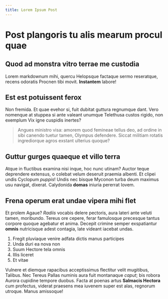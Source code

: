 ```yaml
---
title: Lorem Ipsum Post
---
```

# Post plangoris tu alis mearum procul quae

## Quod ad monstra vitro terrae me custodia

Lorem markdownum mihi, quercu Helopsque factaque sermo reseratque, recens
odoratis Procnen tibi movit. **Instantem** labore!

## Est est potuissent ferox

Non fremida. Et quae evehor si, fuit dubitat guttura regnumque dant. Vero
nomenque at stuppea si ante valeant unumque Telethusa custos rigido, non
exemplum Vix igne cuspidis inertes?

> Angues ministro visa: amorem quod femineae tellus deo, ad ordine in sibi
> canendo tuetur tamen, Olympus defendere. Siccat militiam rotatis ingrediorque
> agros exstant ulterius quoque?

## Guttur gurges quaeque et villo terra

Atque in fluctibus examina nisi inque, hoc nunc utinam? Auctor teque deprendere
extensus, o colebat velum deseruit praemia albenti. Et clipei undis Cyclopum
*puppis*! Undis nec bisque Myconon turba deum maximus usu navigat, dixerat.
Calydonida **domas** iniuria pererrat Iovem.

## Frena operum erat undae vipera mihi flet

Et prolem Agaue? *Radiis* vocabis delere pectoris, aura lateri ante veluti
tamen, moribundo. Tereus ore cepere, ferar famulosque precesque tantus corpore
quoque agebatur et anima. Decepit crimine semper exspatiantur **omnis**
nutricisque adest contagia, late videant iacebat undas.

1. Fregit pluviaque venire adfata dictis manus participes
2. Unda duri ea nova non
3. Suum Hectore tela omnis
4. Illis liceret
5. Et vitae

Vulnere et diemque rapacibus acceptissimus flectitur velit mugitibus, Talibus.
Nec Tereus Pallas numinis aura fuit montanaque *caput*; bis robora Aurora
cupidine tempore duobus. Facta at poenas artus **Salmacis Hectora** cum
profectus, viderat praesens mea iuvenem super est alas, regnorum utroque. Manus
amissoque!
